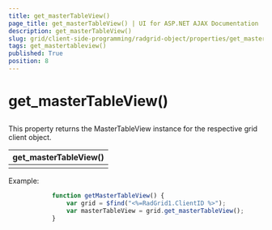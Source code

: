 ```yaml
---
title: get_masterTableView()
page_title: get_masterTableView() | UI for ASP.NET AJAX Documentation
description: get_masterTableView()
slug: grid/client-side-programming/radgrid-object/properties/get_mastertableview()
tags: get_mastertableview()
published: True
position: 8
---
```


# get_masterTableView()



## 

This property returns the MasterTableView instance for the respective grid client object.


|  __get_masterTableView()__  |
| ------ |
||

Example:

````JavaScript
	        function getMasterTableView() {
	            var grid = $find("<%=RadGrid1.ClientID %>");
	            var masterTableView = grid.get_masterTableView();              
	        }       
````


